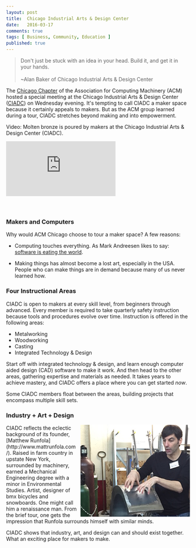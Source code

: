 ```yaml
---
layout: post
title:  Chicago Industrial Arts & Design Center
date:   2016-03-17
comments: true
tags: [ Business, Community, Education ]
published: true
---
```


>Don't just be stuck with an idea in your head. Build it, and get it in your hands.<br/>&nbsp;<br/>~Alan Baker of Chicago Industrial Arts & Design Center

The [Chicago Chapter](http://www.meetup.com/acm-chicago/events/229049466/) of the Association for Computing Machinery (ACM) hosted a special meeting at the Chicago Industrial Arts & Design Center ([CIADC](http://www.ciadc.org/)) on Wednesday evening. It's tempting to call CIADC a maker space because it certainly appeals to makers. But as the ACM group learned during a tour, CIADC stretches beyond making and into empowerment.

<!--more-->

Video: Molten bronze is poured by makers at the Chicago Industrial Arts & Design Center (CIADC).

<div class="video-container">
<iframe src="https://www.youtube.com/embed/YFNvNHFvIdQ?rel=0" frameborder="0" name="bronze_pour" allowfullscreen></iframe>
</div>
<br/>&nbsp;

### Makers and Computers

Why would ACM Chicago choose to tour a maker space? A few reasons:

* Computing touches everything. As Mark Andreesen likes to say: [software is eating the world](https://www.google.com/webhp?sourceid=chrome-instant&ion=1&espv=2&ie=UTF-8#q=marc%20andreessen%20software%20eating%20the%20world).

* Making things has almost become a lost art, especially in the USA.  People who can make things are in demand because many of us never learned how. 

### Four Instructional Areas

CIADC is open to makers at every skill level, from beginners through advanced. Every member is required to take quarterly safety instruction because tools and procedures evolve over time. Instruction is offered in the following areas:

* Metalworking
* Woodworking
* Casting
* Integrated Technology & Design

Start off with integrated technology & design, and learn enough computer aided design (CAD) software to make it work. And then head to the other areas, gathering expertise and materials as needed. It takes years to achieve mastery, and CIADC offers a place where you can get started _now_.

Some CIADC members float between the areas, building projects that encompass multiple skill sets.

### Industry + Art + Design

<img src="/images/welding_art.jpg" align="right" width="300" height="251" style="margin-left:10px;">
CIADC reflects the eclectic background of its founder, [Matthew Runfola](http://www.mattrunfola.com/). Raised in farm country in upstate New York, surrounded by machinery, earned a Mechanical Engineering degree with a minor in Environmental Studies. Artist, designer of bmx bicycles and snowboards. One might call him a renaissance man. From the brief tour, one gets the impression that Runfola surrounds himself with similar minds. 

CIADC shows that industry, art, and design can and should exist together. What an exciting place for makers to make.
